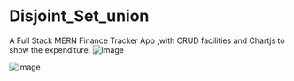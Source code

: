 # Disjoint_Set_union
A Full Stack MERN Finance Tracker App ,with CRUD facilities and Chartjs to show the expenditure.
![image](https://github.com/Fastest-Coder-First/Disjoint_Set_union/assets/90182231/7aa2b233-98a6-496f-a5c5-5fb2beedd482)

![image](https://github.com/Fastest-Coder-First/Disjoint_Set_union/assets/90182231/5cac6730-4ac9-4ccf-aadd-a262fc5fa9e4)

